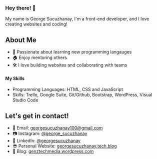 ### Hey there! 👋

My name is George Sucuzhanay, I'm a front-end developer, and I love creating websites and coding!

## About Me
* 📖 Passionate about learning new programming langauges 
* 🏠 Enjoy mentoring others
* 🛠 I love building websites and collaborating with teams

#### My Skills
* Programming Languages: HTML, CSS and JavaScript
* Skills: Trello, Google Suite, Git/Github, Bootstrap, WordPress, Visual Studio Code

## Let's get in contact!
* 📧 Email: [georgesucuzhanay100@gmail.com](mailto:georgesucuzhanay100@gmail.com)
* 📷 Instagram: [@george_sucuzhanay](https://instagram.com/george_sucuzhanay_)
* 💼 LinkedIn: [@georgesucuzhanay](https://linkedin.com/in/georgesucuzhanay)
* 😎 Personal Website: [georgesucuzhanay.tech.blog](https://www.georgesucuzhanay.tech.blog/)
* 📝 Blog: [genztechmedia.wordpress.com](https://genztechmedia.wordpress.com)
